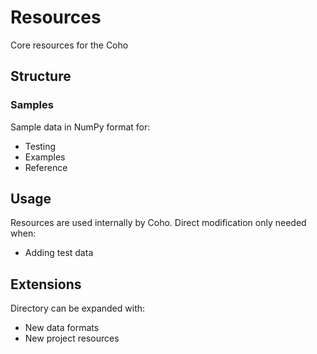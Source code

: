 # Resources

Core resources for the Coho

## Structure

### Samples
Sample data in NumPy format for:
- Testing
- Examples
- Reference

## Usage

Resources are used internally by Coho. Direct modification only needed when:
- Adding test data

## Extensions

Directory can be expanded with:
- New data formats
- New project resources